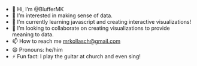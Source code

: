 - 👋 Hi, I’m @BlufferMK
- 👀 I’m interested in making sense of data.
- 🌱 I’m currently learning javascript and creating interactive visualizations!
- 💞️ I’m looking to collaborate on creating visualizations to provide meaning to data.
- 📫 How to reach me mrkollasch@gmail.com
- 😄 Pronouns: he/him
- ⚡ Fun fact: I play the guitar at church and even sing!

<!---
BlufferMK/BlufferMK is a ✨ special ✨ repository because its `README.md` (this file) appears on your GitHub profile.
You can click the Preview link to take a look at your changes.
--->
